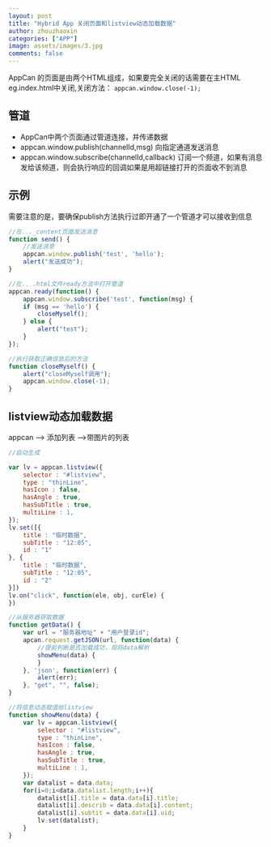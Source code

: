 ```yaml
---
layout: post
title: "Hybrid App 关闭页面和listview动态加载数据"
author: zhouzhaoxin
categories: ["APP"]
image: assets/images/3.jpg
comments: false
---
```

AppCan 的页面是由两个HTML组成，如果要完全关闭的话需要在主HTML eg.index.html中关闭,关闭方法：
`appcan.window.close(-1);`

## 管道
- AppCan中两个页面通过管道连接，并传递数据
- appcan.window.publish(channelId,msg) 向指定通道发送消息
- appcan.window.subscribe(channelId,callback) 订阅一个频道，如果有消息发给该频道，则会执行响应的回调如果是用超链接打开的页面收不到消息

## 示例
需要注意的是，要确保publish方法执行过即开通了一个管道才可以接收到信息
```javascript
//在..._content页面发送消息
function send() {
    //发送消息
    appcan.window.publish('test', 'hello');
    alert("发送成功");
}

//在.. .html文件ready方法中打开管道
appcan.ready(function() {
    appcan.window.subscribe('test', function(msg) {
    if (msg == 'hello') {
        closeMyself();
    } else {
        alert("test");
    }
});

//执行获取正确信息后的方法
function closeMyself() {
    alert("closeMyself调用");
    appcan.window.close(-1);
}
```

## listview动态加载数据
appcan —> 添加列表 —->带图片的列表
```javascript
//自动生成

var lv = appcan.listview({
    selector : "#listview",
    type : "thinLine",
    hasIcon : false,
    hasAngle : true,
    hasSubTitle : true,
    multiLine : 1,
});
lv.set([{
    title : "临时数据",
    subTitle : "12:05",
    id : "1"
}, {
    title : "临时数据",
    subTitle : "12:05",
    id : "2"
}])
lv.on("click", function(ele, obj, curEle) {
})
```

```javascript
//从服务器获取数据
function getData() {
    var url = "服务器地址" + "用户登录id";
    apcan.request.getJSON(url, function(data) {
        //提前判断是否加载成功，现将data解析
        showMenu(data) {
        }
    }, 'json', function(err) {
        alert(err);
    }, "get", "", false);
}
```

```javascript
//将信息动态赋值给listview
function showMenu(data) {
    var lv = appcan.listview({
        selector : "#listview",
        type : "thinLine",
        hasIcon : false,
        hasAngle : true,
        hasSubTitle : true,
        multiLine : 1,
    });
    var datalist = data.data;
    for(i=0;i<data.datalist.length;i++){
        datalist[i].title = data.data[i].title;
        datalist[i].describ = data.data[i].content;
        datalist[i].subtit = data.data[i].uid;
        lv.set(datalist);
    }
}
```